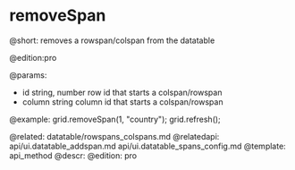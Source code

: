 removeSpan
=============

@short: removes a rowspan/colspan from the datatable

@edition:pro

@params:
- id		string, number		row id that starts a colspan/rowspan
- column	string		column id that starts a colspan/rowspan

@example:
grid.removeSpan(1, "country");
grid.refresh();

@related:
	datatable/rowspans_colspans.md
@relatedapi:
	api/ui.datatable_addspan.md
    api/ui.datatable_spans_config.md
@template:	api_method
@descr:
@edition:  pro
